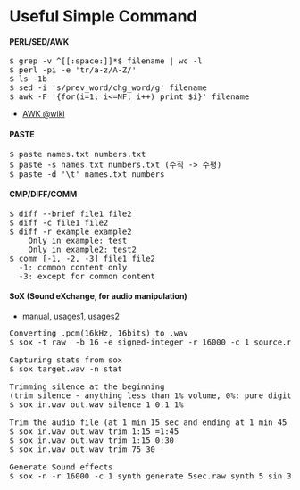 
#  Useful Simple Command 

#### PERL/SED/AWK 
<pre>
$ grep -v ^[[:space:]]*$ filename | wc -l
$ perl -pi -e 'tr/a-z/A-Z/' 
$ ls -1b
$ sed -i 's/prev_word/chg_word/g' filename
$ awk -F '{for(i=1; i<=NF; i++) print $i}' filename
</pre>
- [AWK @wiki](http://www.wikiwand.com/ko/AWK)

#### PASTE 
<pre>
$ paste names.txt numbers.txt
$ paste -s names.txt numbers.txt (수직 -> 수평)
$ paste -d '\t' names.txt numbers 
</pre>

#### CMP/DIFF/COMM 
<pre>
$ diff --brief file1 file2
$ diff -c file1 file2
$ diff -r example example2
    Only in example: test
    Only in example2: test2
$ comm [-1, -2, -3] file1 file2 
  -1: common content only
  -3: except for common content 
</pre>

#### SoX (Sound eXchange, for audio manipulation)
- [manual](http://sox.sourceforge.net/sox.html), [usages1](https://digitalcardboard.com/blog/2009/08/25/the-sox-of-silence/comment-page-2/), [usages2](http://forums.justlinux.com/showthread.php?136678-using-sox-to-trim-silence-from-the-end-of-wav-files)
<pre>
Converting .pcm(16kHz, 16bits) to .wav
$ sox -t raw  -b 16 -e signed-integer -r 16000 -c 1 source.raw target.wav 

Capturing stats from sox
$ sox target.wav -n stat

Trimming silence at the beginning 
(trim silence - anything less than 1% volume, 0%: pure digital silence)
$ sox in.wav out.wav silence 1 0.1 1%

Trim the audio file (at 1 min 15 sec and ending at 1 min 45 sec):
$ sox in.wav out.wav trim 1:15 =1:45
$ sox in.wav out.wav trim 1:15 0:30
$ sox in.wav out.wav trim 75 30

Generate Sound effects
$ sox -n -r 16000 -c 1 synth_generate_5sec.raw synth 5 sin 347
</pre>

